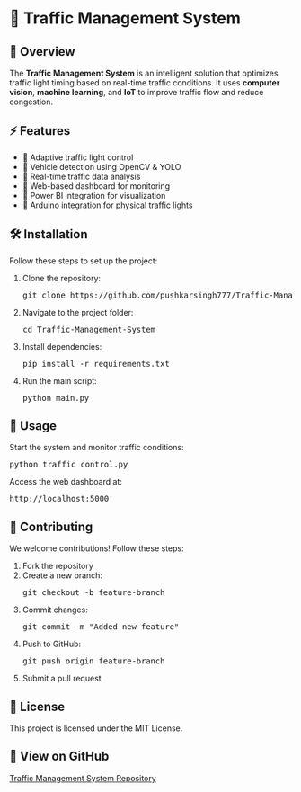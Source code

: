 <!DOCTYPE html>
<html lang="en">
<head>
    <meta charset="UTF-8">
    <meta name="viewport" content="width=device-width, initial-scale=1.0">
    <title>Traffic Management System</title>
</head>
<body>

<h1>🚦 Traffic Management System</h1>

<h2>📌 Overview</h2>
<p>
    The <strong>Traffic Management System</strong> is an intelligent solution that optimizes traffic light timing based on real-time traffic conditions.
    It uses <strong>computer vision</strong>, <strong>machine learning</strong>, and <strong>IoT</strong> to improve traffic flow and reduce congestion.
</p>

<h2>⚡ Features</h2>
<ul>
    <li>🔹 Adaptive traffic light control</li>
    <li>🔹 Vehicle detection using OpenCV & YOLO</li>
    <li>🔹 Real-time traffic data analysis</li>
    <li>🔹 Web-based dashboard for monitoring</li>
    <li>🔹 Power BI integration for visualization</li>
    <li>🔹 Arduino integration for physical traffic lights</li>
</ul>

<h2>🛠 Installation</h2>
<p>Follow these steps to set up the project:</p>
<ol>
    <li>Clone the repository:</li>
    <pre>git clone https://github.com/pushkarsingh777/Traffic-Management-System.git</pre>

  <li>Navigate to the project folder:</li>
    <pre>cd Traffic-Management-System</pre>

  <li>Install dependencies:</li>
    <pre>pip install -r requirements.txt</pre>

   <li>Run the main script:</li>
    <pre>python main.py</pre>
</ol>

<h2>🚀 Usage</h2>
<p>Start the system and monitor traffic conditions:</p>
<pre>python traffic_control.py</pre>
<p>Access the web dashboard at:</p>
<pre>http://localhost:5000</pre>

<h2>🤝 Contributing</h2>
<p>We welcome contributions! Follow these steps:</p>
<ol>
    <li>Fork the repository</li>
    <li>Create a new branch: <pre>git checkout -b feature-branch</pre></li>
    <li>Commit changes: <pre>git commit -m "Added new feature"</pre></li>
    <li>Push to GitHub: <pre>git push origin feature-branch</pre></li>
    <li>Submit a pull request</li>
</ol>

<h2>📜 License</h2>
<p>This project is licensed under the MIT License.</p>

<h2>🔗 View on GitHub</h2>
<p><a href="https://github.com/pushkarsingh777/Traffic-Management-System" target="_blank">Traffic Management System Repository</a></p>

</body>
</html>
